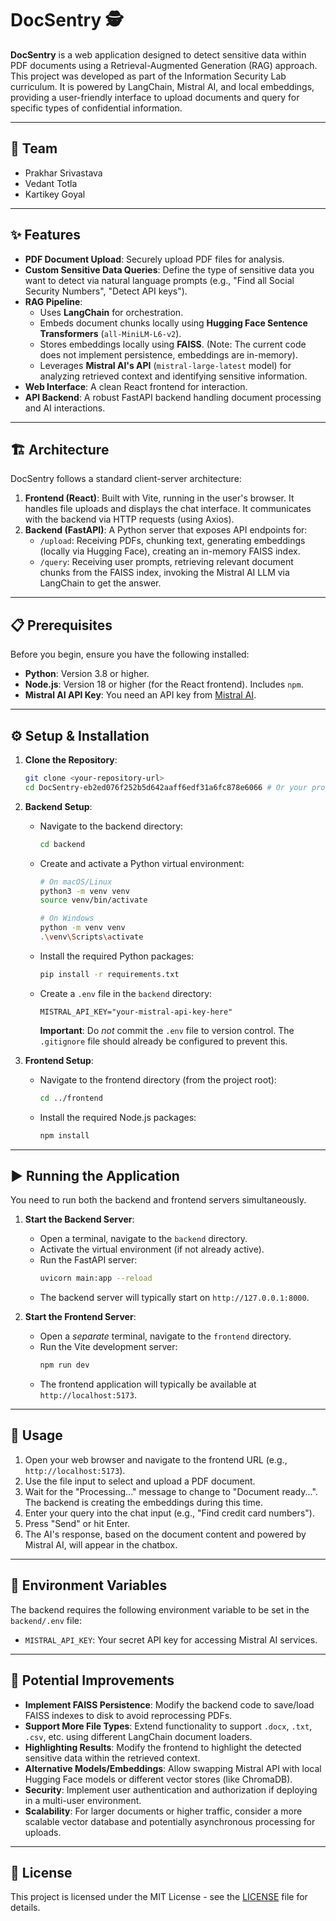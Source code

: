 # DocSentry 🕵️

**DocSentry** is a web application designed to detect sensitive data within PDF documents using a Retrieval-Augmented Generation (RAG) approach. This project was developed as part of the Information Security Lab curriculum. It is powered by LangChain, Mistral AI, and local embeddings, providing a user-friendly interface to upload documents and query for specific types of confidential information.



---

## 👥 Team

* Prakhar Srivastava
* Vedant Totla
* Kartikey Goyal

---

## ✨ Features

* **PDF Document Upload**: Securely upload PDF files for analysis.
* **Custom Sensitive Data Queries**: Define the type of sensitive data you want to detect via natural language prompts (e.g., "Find all Social Security Numbers", "Detect API keys").
* **RAG Pipeline**:
    * Uses **LangChain** for orchestration.
    * Embeds document chunks locally using **Hugging Face Sentence Transformers** (`all-MiniLM-L6-v2`).
    * Stores embeddings locally using **FAISS**. (Note: The current code does not implement persistence, embeddings are in-memory).
    * Leverages **Mistral AI's API** (`mistral-large-latest` model) for analyzing retrieved context and identifying sensitive information.
* **Web Interface**: A clean React frontend for interaction.
* **API Backend**: A robust FastAPI backend handling document processing and AI interactions.

---

## 🏗️ Architecture

DocSentry follows a standard client-server architecture:

1.  **Frontend (React)**: Built with Vite, running in the user's browser. It handles file uploads and displays the chat interface. It communicates with the backend via HTTP requests (using Axios).
2.  **Backend (FastAPI)**: A Python server that exposes API endpoints for:
    * `/upload`: Receiving PDFs, chunking text, generating embeddings (locally via Hugging Face), creating an in-memory FAISS index.
    * `/query`: Receiving user prompts, retrieving relevant document chunks from the FAISS index, invoking the Mistral AI LLM via LangChain to get the answer.

---

## 📋 Prerequisites

Before you begin, ensure you have the following installed:

* **Python**: Version 3.8 or higher.
* **Node.js**: Version 18 or higher (for the React frontend). Includes `npm`.
* **Mistral AI API Key**: You need an API key from [Mistral AI](https://console.mistral.ai/).

---

## ⚙️ Setup & Installation

1.  **Clone the Repository**:
    ```bash
    git clone <your-repository-url>
    cd DocSentry-eb2ed076f252b5d642aaff6edf31a6fc878e6066 # Or your project's root directory
    ```

2.  **Backend Setup**:
    * Navigate to the backend directory:
        ```bash
        cd backend
        ```
    * Create and activate a Python virtual environment:
        ```bash
        # On macOS/Linux
        python3 -m venv venv
        source venv/bin/activate

        # On Windows
        python -m venv venv
        .\venv\Scripts\activate
        ```
    * Install the required Python packages:
        ```bash
        pip install -r requirements.txt
        ```
    * Create a `.env` file in the `backend` directory:
        ```
        MISTRAL_API_KEY="your-mistral-api-key-here"
        ```
        **Important**: Do *not* commit the `.env` file to version control. The `.gitignore` file should already be configured to prevent this.

3.  **Frontend Setup**:
    * Navigate to the frontend directory (from the project root):
        ```bash
        cd ../frontend
        ```
    * Install the required Node.js packages:
        ```bash
        npm install
        ```

---

## ▶️ Running the Application

You need to run both the backend and frontend servers simultaneously.

1.  **Start the Backend Server**:
    * Open a terminal, navigate to the `backend` directory.
    * Activate the virtual environment (if not already active).
    * Run the FastAPI server:
        ```bash
        uvicorn main:app --reload
        ```
    * The backend server will typically start on `http://127.0.0.1:8000`.

2.  **Start the Frontend Server**:
    * Open a *separate* terminal, navigate to the `frontend` directory.
    * Run the Vite development server:
        ```bash
        npm run dev
        ```
    * The frontend application will typically be available at `http://localhost:5173`.

---

## 🚀 Usage

1.  Open your web browser and navigate to the frontend URL (e.g., `http://localhost:5173`).
2.  Use the file input to select and upload a PDF document.
3.  Wait for the "Processing..." message to change to "Document ready...". The backend is creating the embeddings during this time.
4.  Enter your query into the chat input (e.g., "Find credit card numbers").
5.  Press "Send" or hit Enter.
6.  The AI's response, based on the document content and powered by Mistral AI, will appear in the chatbox.

---

## 🔑 Environment Variables

The backend requires the following environment variable to be set in the `backend/.env` file:

* `MISTRAL_API_KEY`: Your secret API key for accessing Mistral AI services.

---

## 🔮 Potential Improvements

* **Implement FAISS Persistence**: Modify the backend code to save/load FAISS indexes to disk to avoid reprocessing PDFs.
* **Support More File Types**: Extend functionality to support `.docx`, `.txt`, `.csv`, etc. using different LangChain document loaders.
* **Highlighting Results**: Modify the frontend to highlight the detected sensitive data within the retrieved context.
* **Alternative Models/Embeddings**: Allow swapping Mistral API with local Hugging Face models or different vector stores (like ChromaDB).
* **Security**: Implement user authentication and authorization if deploying in a multi-user environment.
* **Scalability**: For larger documents or higher traffic, consider a more scalable vector database and potentially asynchronous processing for uploads.

---

## 📄 License

This project is licensed under the MIT License - see the [LICENSE](LICENSE) file for details.
